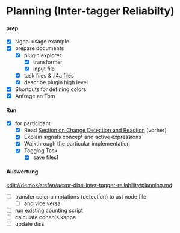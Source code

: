 <script>
import { editSelf } from './helpers.js'
editSelf(this)
</script>
# Planning (Inter-tagger Reliabilty)

#### prep

- [x] signal usage example
- [x] prepare documents 
  - [x] plugin explorer 
    - [x] transformer
    - [x] input file
  - [x] task files & .l4a files
  - [x] describe plugin high level
- [x] Shortcuts for defining colors
- [x] Anfrage an Tom

#### Run

- [x] for participant 
  - [x] Read [Section on Change Detection and Reaction](browse://demos/stefan/aexpr-diss-inter-tagger-reliability/detection-and-reaction.pdf) (vorher)
  - [x] Explain signals concept and active expressions
  - [x] Walkthrough the particular implementation
  - [x] Tagging Task 
    - [x] save files!

#### Auswertung

<edit://demos/stefan/aexpr-diss-inter-tagger-reliability/planning.md>

- [ ] transfer color annotations (detection) to ast node file
  - [ ] and vice versa
- [ ] run existing counting script
- [ ] calculate cohen's kappa
- [ ] update diss